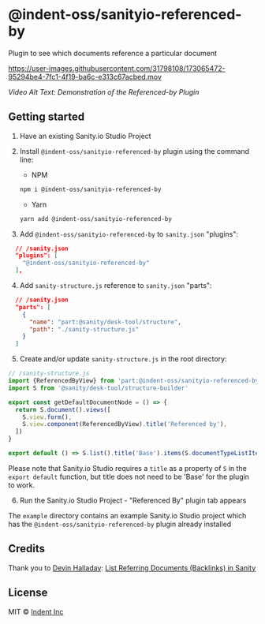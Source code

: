 # @indent-oss/sanityio-referenced-by

Plugin to see which documents reference a particular document

https://user-images.githubusercontent.com/31798108/173065472-95294be4-7fc1-4f19-ba6c-e313c67acbed.mov

*Video Alt Text: Demonstration of the Referenced-by Plugin* 

## Getting started

1. Have an existing Sanity.io Studio Project

2. Install `@indent-oss/sanityio-referenced-by` plugin using the command line:

    - NPM

    ```bash
    npm i @indent-oss/sanityio-referenced-by
    ```

    - Yarn

    ```bash
    yarn add @indent-oss/sanityio-referenced-by
    ```

3. Add `@indent-oss/sanityio-referenced-by` to `sanity.json` "plugins":
```json
  // /sanity.json
  "plugins": [
    "@indent-oss/sanityio-referenced-by"
  ],
```

4. Add `sanity-structure.js` reference to `sanity.json` "parts":
```json
  // /sanity.json
  "parts": [
    {
      "name": "part:@sanity/desk-tool/structure",
      "path": "./sanity-structure.js"
    }
  ]
```

5. Create and/or update `sanity-structure.js` in the root directory:

```js
// /sanity-structure.js
import {ReferencedByView} from 'part:@indent-oss/sanityio-referenced-by'
import S from '@sanity/desk-tool/structure-builder'

export const getDefaultDocumentNode = () => {
  return S.document().views([
    S.view.form(),
    S.view.component(ReferencedByView).title('Referenced by'),
  ])
}

export default () => S.list().title('Base').items(S.documentTypeListItems())
```

Please note that Sanity.io Studio requires a `title` as a property of `S` in the `export default` function, but title does not need to be 'Base' for the plugin to work.

6. Run the Sanity.io Studio Project - "Referenced By" plugin tab appears

The `example` directory contains an example Sanity.io Studio project which has the `@indent-oss/sanityio-referenced-by` plugin already installed

## Credits

Thank you to [Devin Halladay](https://www.sanity.io/exchange/community/theflowingsky): [List Referring Documents (Backlinks) in Sanity](https://www.sanity.io/schemas/list-referring-documents-backlinks-in-sanity-1a8ada64)

## License

MIT © [Indent Inc](https://indent.com/)
